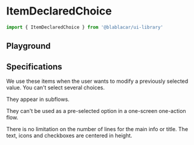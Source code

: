 # ItemDeclaredChoice

```js
import { ItemDeclaredChoice } from '@blablacar/ui-library'
```

## Playground

<!-- STORY -->

## Specifications

We use these items when the user wants to modify a previously selected value. You can't select several choices.

They appear in subflows.

They can't be used as a pre-selected option in a one-screen one-action flow.

There is no limitation on the number of lines for the main info or title. The text, icons and checkboxes are centered in height.

